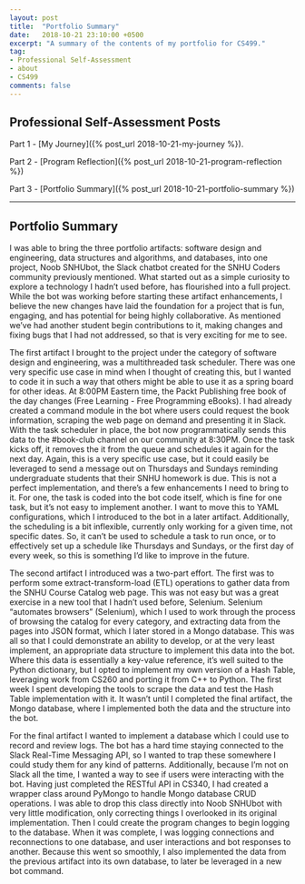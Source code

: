 ```yaml
---
layout: post
title:  "Portfolio Summary"
date:   2018-10-21 23:10:00 +0500
excerpt: "A summary of the contents of my portfolio for CS499."
tag:
- Professional Self-Assessment
- about
- CS499
comments: false
---
```


## Professional Self-Assessment Posts

Part 1 - [My Journey]({% post_url 2018-10-21-my-journey %}).

Part 2 - [Program Reflection]({% post_url 2018-10-21-program-reflection %})

Part 3 - [Portfolio Summary]({% post_url 2018-10-21-portfolio-summary %})

---

## Portfolio Summary

I was able to bring the three portfolio artifacts: software design and engineering, data structures and algorithms, and databases, into one project, Noob SNHUbot, the Slack chatbot created for the SNHU Coders community previously mentioned.  What started out as a simple curiosity to explore a technology I hadn’t used before, has flourished into a full project.  While the bot was working before starting these artifact enhancements, I believe the new changes have laid the foundation for a project that is fun, engaging, and has potential for being highly collaborative.  As mentioned we’ve had another student begin contributions to it, making changes and fixing bugs that I had not addressed, so that is very exciting for me to see.

The first artifact I brought to the project under the category of software design and engineering, was a multithreaded task scheduler.  There was one very specific use case in mind when I thought of creating this, but I wanted to code it in such a way that others might be able to use it as a spring board for other ideas.  At 8:00PM Eastern time, the Packt Publishing free book of the day changes (Free Learning - Free Programming eBooks).  I had already created a command module in the bot where users could request the book information, scraping the web page on demand and presenting it in Slack.  With the task scheduler in place, the bot now programmatically sends this data to the #book-club channel on our community at 8:30PM.  Once the task kicks off, it removes the it from the queue and schedules it again for the next day.  Again, this is a very specific use case, but it could easily be leveraged to send a message out on Thursdays and Sundays reminding undergraduate students that their SNHU homework is due.  This is not a perfect implementation, and there’s a few enhancements I need to bring to it.  For one, the task is coded into the bot code itself, which is fine for one task, but it’s not easy to implement another.  I want to move this to YAML configurations, which I introduced to the bot in a later artifact.  Additionally, the scheduling is a bit inflexible, currently only working for a given time, not specific dates.  So, it can’t be used to schedule a task to run once, or to effectively set up a schedule like Thursdays and Sundays, or the first day of every week, so this is something I’d like to improve in the future.

The second artifact I introduced was a two-part effort.  The first was to perform some extract-transform-load (ETL) operations to gather data from the SNHU Course Catalog web page.  This was not easy but was a great exercise in a new tool that I hadn’t used before, Selenium.  Selenium “automates browsers” (Selenium), which I used to work through the process of browsing the catalog for every category, and extracting data from the pages into JSON format, which I later stored in a Mongo database.  This was all so that I could demonstrate an ability to develop, or at the very least implement, an appropriate data structure to implement this data into the bot.  Where this data is essentially a key-value reference, it’s well suited to the Python dictionary, but I opted to implement my own version of a Hash Table, leveraging work from CS260 and porting it from C++ to Python.  The first week I spent developing the tools to scrape the data and test the Hash Table implementation with it.  It wasn’t until I completed the final artifact, the Mongo database, where I implemented both the data and the structure into the bot.

For the final artifact I wanted to implement a database which I could use to record and review logs.  The bot has a hard time staying connected to the Slack Real-Time Messaging API, so I wanted to trap these somewhere I could study them for any kind of patterns.  Additionally, because I’m not on Slack all the time, I wanted a way to see if users were interacting with the bot.  Having just completed the RESTful API in CS340, I had created a wrapper class around PyMongo to handle Mongo database CRUD operations.  I was able to drop this class directly into Noob SNHUbot with very little modification, only correcting things I overlooked in its original implementation.  Then I could create the program changes to begin logging to the database.  When it was complete, I was logging connections and reconnections to one database, and user interactions and bot responses to another.  Because this went so smoothly, I also implemented the data from the previous artifact into its own database, to later be leveraged in a new bot command.	

